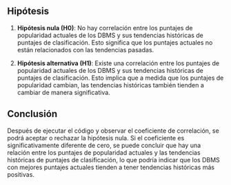 
## Hipótesis

1. **Hipótesis nula (H0)**: No hay correlación entre los puntajes de popularidad actuales de los DBMS y sus tendencias históricas de puntajes de clasificación. Esto significa que los puntajes actuales no están relacionados con las tendencias pasadas.

2. **Hipótesis alternativa (H1)**: Existe una correlación entre los puntajes de popularidad actuales de los DBMS y sus tendencias históricas de puntajes de clasificación. Esto implica que a medida que los puntajes de popularidad cambian, las tendencias históricas también tienden a cambiar de manera significativa.

## Conclusión

Después de ejecutar el código y observar el coeficiente de correlación, se podrá aceptar o rechazar la hipótesis nula. Si el coeficiente es significativamente diferente de cero, se puede concluir que hay una relación entre los puntajes de popularidad actuales y las tendencias históricas de puntajes de clasificación, lo que podría indicar que los DBMS con mejores puntajes actuales tienden a tener tendencias históricas más positivas.
